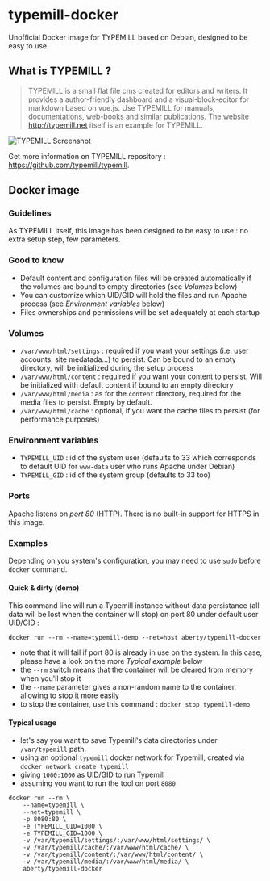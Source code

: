 # typemill-docker
Unofficial Docker image for TYPEMILL based on Debian, designed to be easy to use.

## What is TYPEMILL ?

> TYPEMILL is a small flat file cms created for editors and writers. It provides a author-friendly dashboard and a visual-block-editor for markdown based on vue.js. Use TYPEMILL for manuals, documentations, web-books and similar publications. The website http://typemill.net itself is an example for TYPEMILL.

![TYPEMILL Screenshot](https://typemill.net/media/tm-demo.gif)

Get more information on TYPEMILL repository : https://github.com/typemill/typemill.

## Docker image

### Guidelines

As TYPEMILL itself, this image has been designed to be easy to use : no extra setup step, few parameters.

### Good to know

* Default content and configuration files will be created automatically if the volumes are bound to empty directories (see _Volumes_ below)
* You can customize which UID/GID will hold the files and run Apache process (see _Environment variables_ below)
* Files ownerships and permissions will be set adequately at each startup

### Volumes

* `/var/www/html/settings` : required if you want your settings (i.e. user accounts, site medatada...) to persist. Can be bound to an empty directory, 
 will be initialized during the setup process
* `/var/www/html/content` : required if you want your content to persist. Will be initialized with default content if bound to an empty directory
* `/var/www/html/media` : as for the `content` directory, required for the media files to persist. Empty by default.
* `/var/www/html/cache` : optional, if you want the cache files to persist (for performance purposes)

### Environment variables

* `TYPEMILL_UID` : id of the system user (defaults to 33 which corresponds to default UID for `www-data` user who runs Apache under Debian)
* `TYPEMILL_GID` : id of the system group (defaults to 33 too)

### Ports

Apache listens on *port 80* (HTTP). There is no built-in support for HTTPS in this image.

### Examples

Depending on you system's configuration, you may need to use `sudo` before `docker` command.

#### Quick & dirty (demo)

This command line will run a Typemill instance without data persistance (all data will be lost when the container will stop) on port 80 under default user UID/GID :

`docker run --rm --name=typemill-demo --net=host aberty/typemill-docker`

* note that it will fail if port 80 is already in use on the system. In this case, please have a look on the more _Typical example_ below
* the `--rm` switch means that the container will be cleared from memory when you'll stop it
* the `--name` parameter gives a non-random name to the container, allowing to stop it more easily
* to stop the container, use this command : `docker stop typemill-demo`

#### Typical usage

* let's say you want to save Typemill's data directories under `/var/typemill` path.
* using an optional `typemill` docker network for Typemill, created via `docker network create typemill`
* giving `1000:1000` as UID/GID to run Typemill
* assuming you want to run the tool on port `8080`

```
docker run --rm \
    --name=typemill \
    --net=typemill \
    -p 8080:80 \
    -e TYPEMILL_UID=1000 \
    -e TYPEMILL_GID=1000 \
    -v /var/typemill/settings/:/var/www/html/settings/ \
    -v /var/typemill/cache/:/var/www/html/cache/ \
    -v /var/typemill/content/:/var/www/html/content/ \
    -v /var/typemill/media/:/var/www/html/media/ \
    aberty/typemill-docker
```
